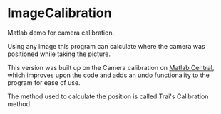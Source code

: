 # ImageCalibration
Matlab demo for camera calibration.

Using any image this program can calculate where the camera was positioned while taking the picture. 

This version was built up on the Camera calibration on [Matlab Central]([url](https://www.mathworks.com/matlabcentral/fileexchange/73079-calibrate-camera-with-one-photo-linear)), which improves upon the code and adds an undo functionality to the program for ease of use. 

The method used to calculate the position is called Trai's Calibration method.
